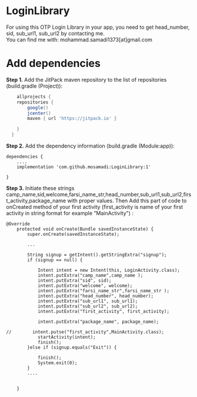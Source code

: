 # LoginLibrary

For using this OTP Login Library  in your app, you need to get head_number, sid, sub_url1, sub_url2 by contacting me.  
You can find me with: mohammad.samadi1373[at]gmail.com

Add dependencies
=====

**Step 1.** Add the JitPack maven repository to the list of repositories (build.gradle (Project)):

```gradle
    allprojects {
    repositories {
        google()
        jcenter()
        maven { url 'https://jitpack.io' }

    }
  }
```
**Step 2.**  Add the dependency information (build.gradle (Module:app)):


```
dependencies {
    ....
    implementation 'com.github.mosamadi:LoginLibrary:1'

}
```

**Step 3.**  Initiate these strings camp_name,sid,welcome,farsi_name_str,head_number,sub_url1,sub_url2,first_activity,package_name with proper values. Then Add this part of code to onCreated method of your first activity (first_activity is name of your first activity in string format for example "MainActivity") :


```
@Override
    protected void onCreate(Bundle savedInstanceState) {
        super.onCreate(savedInstanceState);
        
        ...

        String signup = getIntent().getStringExtra("signup");
        if (signup == null) {

            Intent intent = new Intent(this, LoginActivity.class);
            intent.putExtra("camp_name",camp_name );
            intent.putExtra("sid", sid);
            intent.putExtra("welcome", welcome);
            intent.putExtra("farsi_name_str",farsi_name_str );
            intent.putExtra("head_number", head_number);
            intent.putExtra("sub_url1", sub_url1);
            intent.putExtra("sub_url2", sub_url2);
            intent.putExtra("first_activity", first_activity);

            intent.putExtra("package_name", package_name);

//        intent.putse("first_activity",MainActivity.class);
            startActivity(intent);
            finish();
        }else if (signup.equals("Exit")) {
            
            finish();
            System.exit(0);
        }
        ....


    }
        
```



